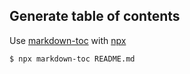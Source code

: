 ## Generate table of contents
Use [markdown-toc](https://github.com/ekalinin/github-markdown-toc) with [npx](https://www.npmjs.com/package/npx)

```sh
$ npx markdown-toc README.md
```
